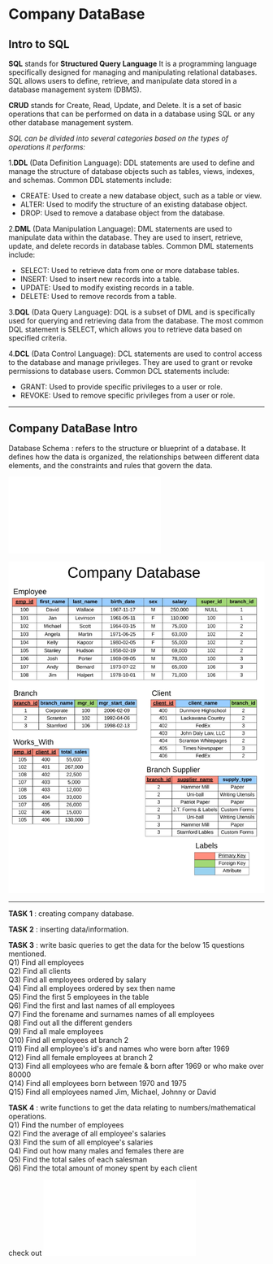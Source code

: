 # Company DataBase

## Intro to SQL
**SQL** stands for **Structured Query Language**
It is a programming language specifically designed for managing and manipulating relational databases. 
SQL allows users to define, retrieve, and manipulate data stored in a database management system (DBMS).

**CRUD** stands for Create, Read, Update, and Delete. It is a set of basic operations that can be performed on data in a database using SQL or any other database management system.

*SQL can be divided into several categories based on the types of operations it performs:*

1.**DDL** (Data Definition Language): DDL statements are used to define and manage the structure of database objects such as tables, views, indexes, and schemas. Common DDL statements include:
- CREATE: Used to create a new database object, such as a table or view.
- ALTER: Used to modify the structure of an existing database object.
- DROP: Used to remove a database object from the database.

2.**DML** (Data Manipulation Language): DML statements are used to manipulate data within the database. They are used to insert, retrieve, update, and delete records in database tables. Common DML statements include:
- SELECT: Used to retrieve data from one or more database tables.
- INSERT: Used to insert new records into a table.
- UPDATE: Used to modify existing records in a table.
- DELETE: Used to remove records from a table.

3.**DQL** (Data Query Language): DQL is a subset of DML and is specifically used for querying and retrieving data from the database. The most common DQL statement is SELECT, which allows you to retrieve data based on specified criteria.

4.**DCL** (Data Control Language): DCL statements are used to control access to the database and manage privileges. They are used to grant or revoke permissions to database users. Common DCL statements include:
- GRANT: Used to provide specific privileges to a user or role.
- REVOKE: Used to remove specific privileges from a user or role.
___
## Company DataBase Intro

Database Schema 
: refers to the structure or blueprint of a database. It defines how the data is organized, the relationships between different data elements, and the constraints and rules that govern the data.

![Click Here to Download/view PDF](company-database-intro.pdf)

![database_structure](company-database-intro.jpg)

___

**TASK 1** : creating company database.

**TASK 2** : inserting data/information.

**TASK 3** : write basic queries to get the data for the below 15 questions mentioned.<br>
Q1)  Find all employees<br>
Q2)  Find all clients<br>
Q3)  Find all employees ordered by salary<br>
Q4)  Find all employees ordered by sex then name<br>
Q5)  Find the first 5 employees in the table<br>
Q6)  Find the first and last names of all employees<br>
Q7)  Find the forename and surnames names of all employees<br>
Q8)  Find out all the different genders<br>
Q9)  Find all male employees<br>
Q10)  Find all employees at branch 2<br>
Q11)  Find all employee's id's and names who were born after 1969<br>
Q12)  Find all female employees at branch 2<br>
Q13)  Find all employees who are female & born after 1969 or who make over 80000<br>
Q14)  Find all employees born between 1970 and 1975<br>
Q15)  Find all employees named Jim, Michael, Johnny or David<br>
 
**TASK 4** : write functions to get the data relating to numbers/mathematical operations.<br>
Q1)  Find the number of employees<br>
Q2)  Find the average of all employee's salaries<br>
Q3)  Find the sum of all employee's salaries<br>
Q4)  Find out how many males and females there are<br>
Q5)  Find the total sales of each salesman<br>
Q6)  Find the total amount of money spent by each client<br>

check out ![SQL code](company-database.sql)

